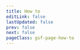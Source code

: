 ```yaml
---
title: How to
editLink: false
lastUpdated: false
prev: false
next: false
pageClass: gsf-page-how-to
---
```


<MainPageLinks page-name="howTo"/>

